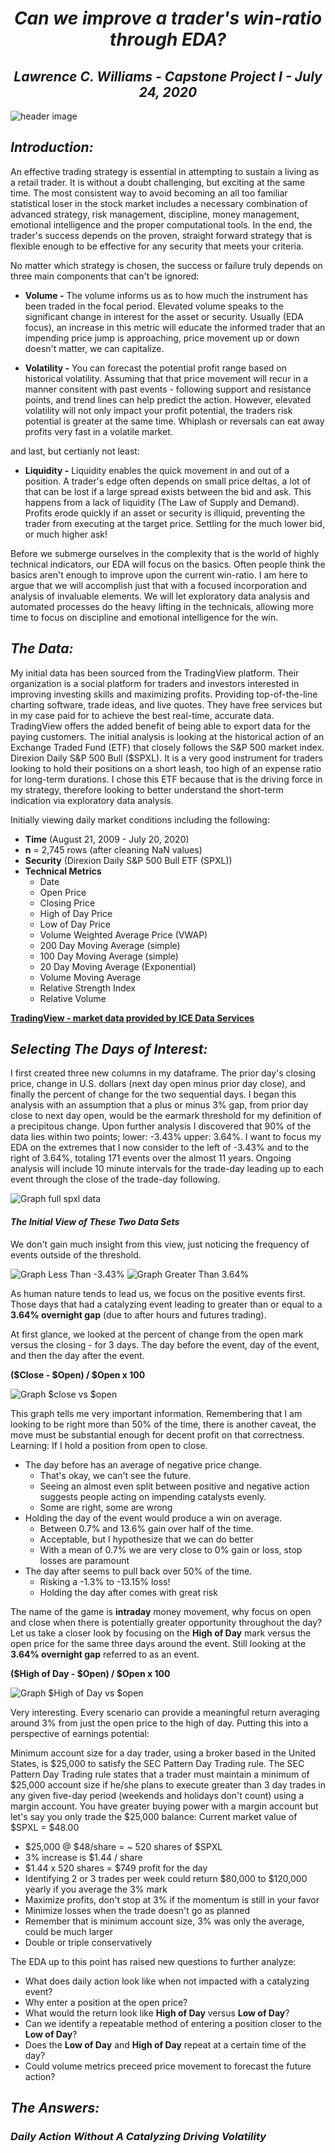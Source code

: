 # <div align="center">_**Can we improve a trader's win-ratio through EDA?**_</div>
## <div align="center">_**Lawrence C. Williams - Capstone Project I - July 24, 2020**_</div>

![header image](https://github.com/chuck1l/capstone_one/blob/master/img/header.png)

## _**Introduction:**_

An effective trading strategy is essential in attempting to sustain a living as a retail trader. It is without a doubt challenging, but exciting at the same time. The most consistent way to avoid becoming an all too familiar statistical loser in the stock market includes a necessary combination of advanced strategy, risk management, discipline, money management, emotional intelligence and the proper computational tools. In the end, the trader's success depends on the proven, straight forward strategy that is flexible enough to be effective for any security that meets your criteria.

No matter which strategy is chosen, the success or failure truly depends on three main components that can't be ignored:

* **Volume -** The volume informs us as to how much the instrument has been traded in the focal period. Elevated volume speaks to the significant change in interest for the asset or security. Usually (EDA focus), an increase in this metric will educate the informed trader that an impending price jump is approaching, price movement up or down doesn't matter, we can capitalize.

* **Volatility -** You can forecast the potential profit range based on historical volatility. Assuming that that price movement will recur in a manner consitent with past events - following support and resistance points, and trend lines can help predict the action.  However, elevated volatility will not only impact your profit potential, the traders risk potential is greater at the same time.  Whiplash or reversals can eat away profits very fast in a volatile market.

and last, but certianly not least:

* **Liquidity -** Liquidity enables the quick movement in and out of a position.  A trader's edge often depends on small price deltas, a lot of that can be lost if a large spread exists between the bid and ask.  This happens from a lack of liquidity (The Law of Supply and Demand). Profits erode quickly if an asset or security is illiquid, preventing the trader from executing at the target price.  Settling for the much lower bid, or much higher ask!

Before we submerge ourselves in the complexity that is the world of highly technical indicators, our EDA will focus on the basics. Often people think the basics aren't enough to improve upon the current win-ratio. I am here to argue that we will accomplish just that with a focused incorporation and analysis of invaluable elements. We will let exploratory data analysis and automated processes do the heavy lifting in the technicals, allowing more time to focus on discipline and emotional intelligence for the win.

## _**The Data:**_ 

My initial data has been sourced from the TradingView platform. Their organization is a social platform for traders and investors interested in improving investing skills and maximizing profits.  Providing top-of-the-line charting software, trade ideas, and live quotes. They have free services but in my case paid for to achieve the best real-time, accurate data. TradingView offers the added benefit of being able to export data for the paying customers. The initial analysis is looking at the historical action of an Exchange Traded Fund (ETF) that closely follows the S&P 500 market index. Direxion Daily S&P 500 Bull ($SPXL). It is a very good instrument for traders looking to hold their positions on a short leash, too high of an expense ratio for long-term durations. I chose this ETF because that is the driving force in my strategy, therefore looking to better understand the short-term indication via exploratory data analysis.

Initially viewing daily market conditions including the following: 

- **Time** (August 21, 2009 - July 20, 2020)
- **n** = 2,745 rows (after cleaning NaN values)
- **Security** (Direxion Daily S&P 500 Bull ETF (SPXL))
- **Technical Metrics**
    * Date
    * Open Price
    * Closing Price
    * High of Day Price
    * Low of Day Price
    * Volume Weighted Average Price (VWAP)
    * 200 Day Moving Average (simple)
    * 100 Day Moving Average (simple)
    * 20 Day Moving Average (Exponential)
    * Volume Moving Average
    * Relative Strength Index
    * Relative Volume

[**TradingView - market data provided by ICE Data Services**](https://www.tradingview.com/)

## _**Selecting The Days of Interest:**_ 

I first created three new columns in my dataframe. The prior day's closing price, change in U.S. dollars (next day open minus prior day close), and finally the percent of change for the two sequential days.  I began this analysis with an assumption that a plus or minus 3% gap, from prior day close to next day open, would be the earmark threshold for my definition of a precipitous change. Upon further analysis I discovered that 90% of the data lies within two points; lower: -3.43% upper: 3.64%. I want to focus my EDA on the extremes that I now consider to the left of -3.43% and to the right of 3.64%, totaling 171 events over the almost 11 years. Ongoing analysis will include 10 minute intervals for the trade-day leading up to each event through the close of the trade-day following.

![Graph full spxl data](https://github.com/chuck1l/capstone_one/blob/master/img/full_spxl.png)

#### _**The Initial View of These Two Data Sets**_

We don't gain much insight from this view, just noticing the frequency of events outside of the threshold.

![Graph Less Than -3.43%](https://github.com/chuck1l/capstone_one/blob/master/img/spxl_lt_n3.43%25.png)
![Graph Greater Than 3.64%](https://github.com/chuck1l/capstone_one/blob/master/img/spxl_gt_3.64%25.png)

As human nature tends to lead us, we focus on the positive events first.  Those days that had a catalyzing event leading to greater than or equal to a **3.64% overnight gap** (due to after hours and futures trading).

At first glance, we looked at the percent of change from the open mark versus the closing - for 3 days. The day before the event, day of the event, and then the day after the event. 

**($Close - $Open) / $Open x 100** 

![Graph $close vs $open](https://github.com/chuck1l/capstone_one/blob/master/img/graph_%25_op_clo.png)

This graph tells me very important information. Remembering that I am looking to be right more than 50% of the time, there is another caveat, the move must be substantial enough for decent profit on that correctness. Learning: If I hold a position from open to close.
* The day before has an average of negative price change.
    * That's okay, we can't see the future.
    * Seeing an almost even split between positive and negative action suggests people acting on impending catalysts evenly.
    * Some are right, some are wrong
* Holding the day of the event would produce a win on average.
    * Between 0.7% and 13.6% gain over half of the time.
    * Acceptable, but I hypothesize that we can do better
    * With a mean of 0.7% we are very close to 0% gain or loss, stop losses are paramount
* The day after seems to pull back over 50% of the time.
    * Risking a -1.3% to -13.15% loss!
    * Holding the day after comes with great risk

The name of the game is **intraday** money movement, why focus on open and close when there is potentially greater opportunity throughout the day? Let us take a closer look by focusing on the **High of Day** mark versus the open price for the same three days around the event. Still looking at the **3.64% overnight gap** referred to as an event. 

**($High of Day - $Open) / $Open x 100**

![Graph $High of Day vs $open](https://github.com/chuck1l/capstone_one/blob/master/img/graph_%25_hi_open.png)

Very interesting. Every scenario can provide a meaningful return averaging around 3% from just the open price to the high of day. Putting this into a perspective of earnings potential:

Minimum account size for a day trader, using a broker based in the United States, is $25,000 to satisfy the SEC Pattern Day Trading rule. The SEC Pattern Day Trading rule states that a trader must maintain a minimum of $25,000 account size if he/she plans to execute greater than 3 day trades in any given five-day period (weekends and holidays don't count) using a margin account. You have greater buying power with a margin account but let's say you only trade the $25,000 balance: Current market value of $SPXL = $48.00
* $25,000 @ $48/share = ~ 520 shares of $SPXL
* 3% increase is $1.44 / share
* $1.44 x 520 shares = $749 profit for the day  
* Identifying 2 or 3 trades per week could return $80,000 to $120,000 yearly if you average the 3% mark
* Maximize profits, don't stop at 3% if the momentum is still in your favor
* Minimize losses when the trade doesn't go as planned
* Remember that is minimum account size, 3% was only the average, could be much larger
* Double or triple conservatively

The EDA up to this point has raised new questions to further analyze:
* What does daily action look like when not impacted with a catalyzing event?
* Why enter a position at the open price?
* What would the return look like **High of Day** versus **Low of Day**?
* Can we identify a repeatable method of entering a position closer to the **Low of Day**?
* Does the **Low of Day** and **High of Day** repeat at a certain time of the day?
* Could volume metrics preceed price movement to forecast the future action?

## _**The Answers:**_

### _**Daily Action Without A Catalyzing Driving Volatility**_
